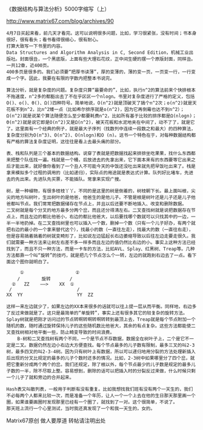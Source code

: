 《数据结构与算法分析》5000字缩写（上）

http://www.matrix67.com/blog/archives/90

    4月7日买起来看，前几天才看完。这可以说明很多问题，比如，学习很紧张，没有时间；书本身很好，很有看头；看书看得很细心，很有耐心。
    打算大致写一下书里的内容。
    Data Structures and Algorithm Analysis in C, Second Edition，机械工业出版社。封面很丑，一个黑底版，上面有些大理石花纹，正中间生硬的摆一个原版封面，同样丑。一共12章，近400页。
    400多页是很多的。我们必须要“把厚书读薄”，厚的变薄的，薄的变一页，一页变一行，一行变成一个字。因此，我要在有限的字数内把整本书说完。

    算法分析，就是复杂度的问题。复杂度只算“最要命的”，比如，执行n^2的算法前来个快排根本不拖速度，n^2多的都豁出去了不在乎区区一个nlogn。书里对复杂度进行了严格的定义，包括O()、o()、Θ()、Ω()四种符号。简单地说，O(n^2)就是顶破天了搞个n^2次；o(n^2)就是天花板不到n^2，比n^2矮一点（比如希尔排序就是o(n^2)，因为它再倒霉也达不到n^2）；Ω(n^2)就是说某个算法随便怎么至少都要耗费n^2，比如所有基于比较的排序都是Ω(nlogn)；Θ(n^2)就是说它即是O(n^2)又是Ω(n^2)，被天花板和水泥地夹在中间了，动不了了，就是它了。这里面有一个经典的例子，就是最大子序列（找数列中连续一段数之和最大）的四种算法，复杂度分别为O(n^3)、O(n^2)、O(nlogn)和O (n)。这书一个特色在于，对每种数据结构都有严格的算法复杂度证明，这往往是看上去最头痛的部分。

    表、栈和队列是三个基本的数据结构。说穿了表就是把数据找起来排排坐吃果果，找什么东西都来把整个队伍找一遍。栈就是一个桶，后放进去的先拿出来，它下面本来有的东西要等它出来之后才能出来，就好像你看到了一个丑人不可能今天的中饭还没吐出来就先把早饭吐出来了。栈是拿来模拟多个过程的调用的（比如递归），实际点的用途就是表达式计算。队列好比堵车，先进去的先出来。先进队先买票，不能插队。常拿来实现广搜。

    树，是一种植物，有很多枝枝丫丫。不同的是这里的树是倒着的，树枝朝下长。最上面叫根，尖尖的地方叫树叶，生出树叶的是他爸，他爸生的是他儿子。不管是根是树叶还是儿子还是儿子他爸都叫节点。我们常常把数据储存在节点上，并且以后还要不断地插入、改变和删除数据。
    二叉树就是每个分叉的地方最多分两个岔，而且还分得清左右。二叉查找树就是说把数据存在节点上，而且左边的都比他爸小，右边的都比他爸大，以后要找哪个数就可以只找其中的一边，一半一半地扔掉。在二叉查找树里也可以插入一个数，删掉一个数（只有一个儿子好办，有两个就把右边的最小的一个拿来替代这个），找最小的数（一直往左走），找最大的数（一直往右走），但是容易搞着搞着的树就变畸形了，比如说左边猛起长右边萎缩导致以后往左边走要走很久。我们就需要一种方法来让树左右差不多一样多而且左边的值仍然比右边的小。事实上这种方法已经找到了，而且不只一种方法，而是一卡车的方法，比如AVL、Splay、红黑树、Treap等。几种方法都靠一个叫“旋转”的技巧，就是把几个节点怎么个一转，左边的就跑到右边去了一点。看下面这个图你就明白了。

         ①                   ②
        /        旋转       /  
      ②   ZZ    ——>    XX  ①
     /                        /  
    XX  YY                    YY  ZZ

	这样一来左边就少了，如果左边的XX本来很多的话就可以往上提一层从而平衡。同样地，右边多了反过来做就是了。这只是最简单的“单旋转”，事实上还有很多其它的较复杂的旋转方法。Splay树就是把刚才访问过的节点转啊转啊转啊转转到最顶上去，Treap就是每个节点附加一个随机的数，随时通过旋转保持儿子的这些随机数比他爸大，其余的有点复杂。这些方法都能使二叉查找树相对地平衡一些，防止畸变导致的时间浪费。
	    B-树和二叉查找树有两个不同，一个是节点不存数据，数据全在树叶子上，二个是它不一定是二叉。数据仍然左边小右边大方便查找。每个节点最多的儿子数有限制，最多三叉的叫2-3树，最多四叉的叫2-3-4树。因为只有树叶上有数据，所以可以递归地用分裂的方法处理新插入后出现的分叉比规定的最多的儿子个数时还多的情况。比如，2-3树中如果哪里分了四个岔，就把它重新分成两个两个的岔。我们还规定，除了根以外，每个节点最少的儿子数是规定的最多儿子数的一半，除不尽取上整。容易想到，删除的话可以把插入时的分裂反过来做，什么时候只剩一个儿子了就和旁边的合并起来。

    Hash表又叫散列表，一般用于判断有没有重复。比如我想找我们班有没有两个一天生的，我们不必每两个人都来比较一次，而是准备一个年历，让人一个一个上去在他的生日那天那里画一个圈，如果谁要画圈时发现那里已经有一个圈了，就找到了一对。这个很简单，不说了。
    那天班上流行一个心里测试，当时我还真发现了一个和我一天生的，女的。

Matrix67原创
做人要厚道 转帖请注明出处